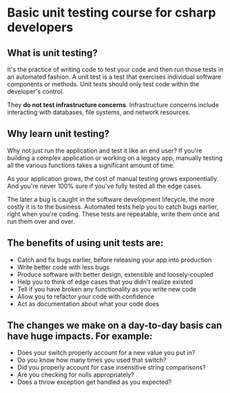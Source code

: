 # Basic unit testing course for csharp developers

## What is unit testing?
It's the practice of writing code to test your code and then run those tests in an automated fashion. A unit test is a test that exercises individual software components or methods. Unit tests should only test code within the developer's control. 

They **do not test infrastructure concerns**. Infrastructure concerns include interacting with databases, file systems, and network resources.

## Why learn unit testing?

Why not just run the application and test it like an end user? If you're building a complex application or working on a legacy app, manually testing all the various functions takes a significant amount of time.

As your application grows, the cost of manual testing grows exponentially. And you're never 100% sure if you've fully tested all the edge cases. 

The later a bug is caught in the software development lifecycle, the more costly it is to the business. Automated tests help you to catch bugs earlier, right when you're coding. These tests are repeatable, write them once and run them over and over.

## The benefits of using unit tests are:

- Catch and fix bugs earlier, before releasing your app into production
- Write better code with less bugs
- Produce software with better design, extensible and loosely-coupled
- Help you to think of edge cases that you didn't realize existed
- Tell if you have broken any functionality as you write new code
- Allow you to refactor your code with confidence
- Act as documentation about what your code does

## The changes we make on a day-to-day basis can have huge impacts. For example:

- Does your switch properly account for a new value you put in?
- Do you know how many times you used that switch?
- Did you properly account for case insensitive string comparisons?
- Are you checking for nulls appropriately?
- Does a throw exception get handled as you expected?